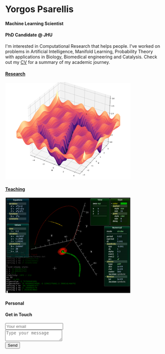 # Yorgos Psarellis
#### Machine Learning Scientist
#### PhD Candidate @ JHU

I'm interested in Computational Research that helps people. 
I've worked on problems in Artificial Intelligence, Manifold Learning, Probability Theory with applications in Biology, Biomedical engineering and Catalysis. Check out my [CV](CV_Psarellis.pdf) for a summary of my academic journey.

#### [Research](Research.md)

<img src="3d.png" width="400"/>

#### [Teaching](Teaching.md)

<img src="scigma.png" width="400"/>

#### Personal


<div id="contact">
        <h4>Get in Touch</h4>
        <div id="contact-form">
                <form action="https://formspree.io/f/xrgjbvpp" method="POST">
                <input type="hidden" name="_subject" value="Contact request from personal website" />
                <input type="email" name="_replyto" placeholder="Your email" required>
                <br>
                <textarea name="message" placeholder="Type your message" required></textarea>
                <br>
                <button type="submit">Send</button>
            </form>
        </div>
    </div>


<!--```

For more details see [Basic writing and formatting syntax](https://docs.github.com/en/github/writing-on-github/getting-started-with-writing-and-formatting-on-github/basic-writing-and-formatting-syntax).

### Jekyll Themes

Your Pages site will use the layout and styles from the Jekyll theme you have selected in your [repository settings](https://github.com/YorgosPs/ypsarellis/settings/pages). The name of this theme is saved in the Jekyll `_config.yml` configuration file.

### Support or Contact

Having trouble with Pages? Check out our [documentation](https://docs.github.com/categories/github-pages-basics/) or [contact support](https://support.github.com/contact) and we’ll help you sort it out.-->
